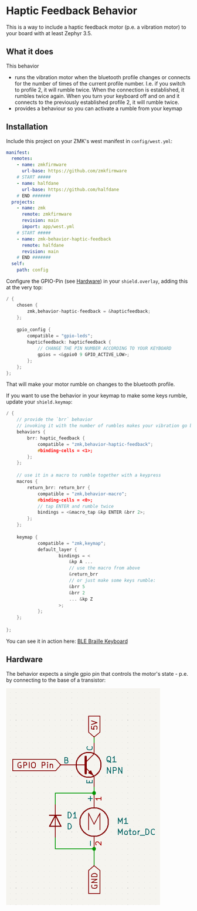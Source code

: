 # Haptic Feedback Behavior

This is a way to include a haptic feedback motor (p.e. a vibration motor) to your board with at least Zephyr 3.5.

## What it does

This behavior 
- runs the vibration motor when the bluetooth profile changes or connects for the number of times of the current profile number.
    I.e. if you switch to profile 2, it will rumble twice. When the connection is established, it rumbles twice again.
    When you turn your keyboard off and on and it connects to the previously established profile 2, it will rumble twice.
- provides a behaviour so you can activate a rumble from your keymap

## Installation

Include this project on your ZMK's west manifest in `config/west.yml`:

```yaml
manifest:
  remotes:
    - name: zmkfirmware
      url-base: https://github.com/zmkfirmware
    # START #####
    - name: halfdane
      url-base: https://github.com/halfdane
    # END #######
  projects:
    - name: zmk
      remote: zmkfirmware
      revision: main
      import: app/west.yml
    # START #####
    - name: zmk-behavior-haptic-feedback
      remote: halfdane
      revision: main
    # END #######
  self:
    path: config
```

Configure the GPIO-Pin (see [Hardware](#hardware)) in your `shield.overlay`, adding this at the very top:

```C
/ {
    chosen {
        zmk,behavior-haptic-feedback = &hapticfeedback;
    };

    gpio_config {
        compatible = "gpio-leds";
        hapticfeedback: hapticfeedback {
            // CHANGE THE PIN NUMBER ACCORDING TO YOUR KEYBOARD
            gpios = <&gpio0 9 GPIO_ACTIVE_LOW>;
        };
    };
};
```

That will make your motor rumble on changes to the bluetooth profile.

If you want to use the behavior in your keymap to make some keys rumble, update your `shield.keymap`: 

```C
/ {
    // provide the `brr` behavior
    // invoking it with the number of rumbles makes your vibration go brr
    behaviors {
        brr: haptic_feedback {
            compatible = "zmk,behavior-haptic-feedback";
            #binding-cells = <1>;
        };
    };

    // use it in a macro to rumble together with a keypress
    macros {
        return_brr: return_brr {
            compatible = "zmk,behavior-macro";
            #binding-cells = <0>;
            // tap ENTER and rumble twice 
            bindings = <&macro_tap &kp ENTER &brr 2>;
        };
    };

    keymap {
            compatible = "zmk,keymap";
            default_layer {
                    bindings = <
                        &kp A ...
                        // use the macro from above 
                        &return_brr
                        // or just make some keys rumble:
                        &brr 5 
                        &brr 2 
                        ... &kp Z
                    >;
            };
    };

};
```

You can see it in action here: [BLE Braille Keyboard](https://github.com/halfdane/zmk-braille-config)

## Hardware

The behavior expects a single gpio pin that controls the motor's state - p.e. by connecting to the base of a transistor:

![Simple Motor circuit with transistor and diode](img/motor_contoller_circuit.png)
